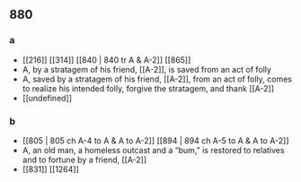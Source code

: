 ## 880
### a
- [[216]] [[314]] [[840 | 840 tr A &amp; A-2]] [[865]] 
- A, by a stratagem of his friend, [[A-2]], is saved from an act of folly
- A, saved by a stratagem of his friend, [[A-2]], from an act of folly, comes to realize his intended folly, forgive the stratagem, and thank [[A-2]]
- [[undefined]] 

### b
- [[805 | 805 ch A-4 to A &amp; A to A-2]] [[894 | 894 ch A-5 to A &amp; A to A-2]] 
- A, an old man, a homeless outcast and a “bum,” is restored to relatives and to fortune by a friend, [[A-2]]
- [[831]] [[1264]] 

